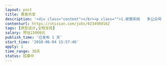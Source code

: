 ```yaml
---                
layout: post       
title: 惠客共享           
description: '<div class="content"></br><p class="">1.收银系统   多公众号运营    现有系统源码需要二次开发   节约了不少麻烦</br><br/>2.美容美发收银系统</br><br/>3.需要擅长收银系统开发，擅长java开发</br><br/></br><br/>   开发项目都可以使用现有源码 二次开发</p></br></div>'     
contenturl: https://shixian.com/jobs/0234989162      
tags: [原型设计,全程坐班]            
salary: 预估15000元          
publish_time: '已发布 1 天'         
start_time: '2018-06-04 15:57:46'           
apply: 1                   
time_range: 30天              
status: 招募中                  
---                 
```

